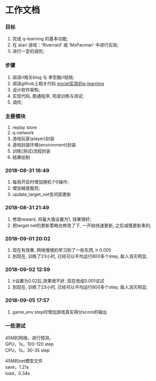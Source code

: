 # 工作文档

### 目标
1. 完成 q-learning 的基本功能;
2. 在 atari 游戏：'Riverraid' 或 'MsPacman' 中进行实验;
3. 进行一定的调优;


### 步骤
1. 阅读rl相关blog 与 李宏毅rl视频;
2. 阅读github上相关代码 [mxnet实现的q-learning](https://github.com/zmonoid/mxdqn)
3. 设计软件架构;
4. 实现代码, 跑通程序, 完成训练与测试;
5. 调优;


### 主要模块
1. replay store
2. q-network
3. 游戏玩家(player)封装
3. 游戏封装环境(environment)封装
3. 训练(测试)流程封装
4. 结果绘制







### 2018-08-31 16:49
1. 每局开启时增加随机个0操作;
2. 增加梯度裁剪; 
3. update_target_net变间距更新


### 2018-08-31 21:49
1. 修改reward, 将最大值设置为1, 效果很好;
2. 把target net的更新策略也修改了下, 一开始快速更新, 之后减慢更新素的;


### 2018-09-01 20:02
1. 现在有效果, 网络慢慢的学习到了一些东西, lr 0.005
2. 到现在, 训练了23小时, 已经可以平均运行800多个step, 敌人消灭明显;




### 2018-09-02 12:59
1. lr设置为0.02后,效果很不好, 现在改成0.001试试
2. 到现在, 训练了23小时, 已经可以平均运行800多个step, 敌人消灭明显;



### 2018-09-05 17:57
1. game_env step时增加游戏真实得分score的输出




### 一些测试
45M的网络，进行预测，  
GPU，1s，100-120 step  
CPU，1s，30-35 step  


45M的net模型文件  
save，1.21s  
load，0.34s  












